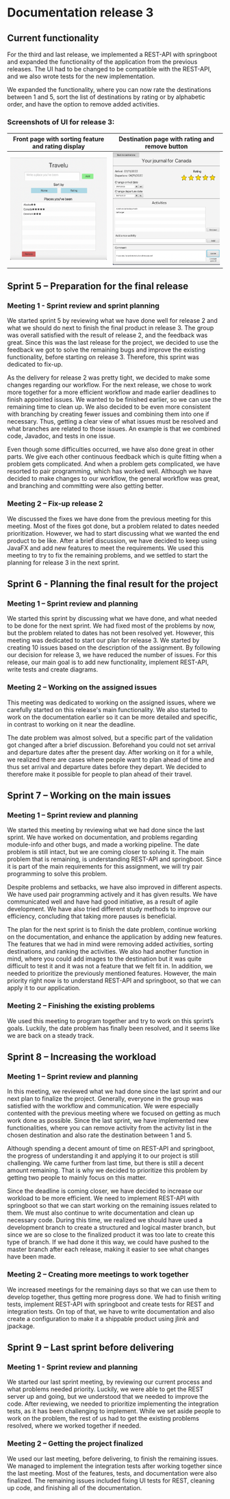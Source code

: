 # Documentation release 3

## Current functionality

For the third and last release, we implemented a REST-API with springboot and expanded the functionality of the application from the previous releases. The UI had to be changed to be compatible with the REST-API, and we also wrote tests for the new implementation.

We expanded the functionality, where you can now rate the destinations between 1 and 5, sort the list of destinations by rating or by alphabetic order, and have the option to remove added activities.

### Screenshots of UI for release 3:

|        Front page with sorting feature and rating display         |      Destination page with rating and remove button      |
| :---------------------------------------------------------------: | :------------------------------------------------------: |
| ![Destination-List View](../pictures/destinationListRelease3.png) | ![Destination View](../pictures/destinationRelease3.png) |

## Sprint 5 – Preparation for the final release

### Meeting 1 - Sprint review and sprint planning

We started sprint 5 by reviewing what we have done well for release 2 and what we should do next to finish the final product in release 3. The group was overall satisfied with the result of release 2, and the feedback was great. Since this was the last release for the project, we decided to use the feedback we got to solve the remaining bugs and improve the existing functionality, before starting on release 3. Therefore, this sprint was dedicated to fix-up.

As the delivery for release 2 was pretty tight, we decided to make some changes regarding our workflow. For the next release, we chose to work more together for a more efficient workflow and made earlier deadlines to finish appointed issues. We wanted to be finished earlier, so we can use the remaining time to clean up. We also decided to be even more consistent with branching by creating fewer issues and combining them into one if necessary. Thus, getting a clear view of what issues must be resolved and what branches are related to those issues. An example is that we combined code, Javadoc, and tests in one issue.

Even though some difficulties occurred, we have also done great in other parts. We give each other continuous feedback which is quite fitting when a problem gets complicated. And when a problem gets complicated, we have resorted to pair programming, which has worked well. Although we have decided to make changes to our workflow, the general workflow was great, and branching and committing were also getting better.

### Meeting 2 – Fix-up release 2

We discussed the fixes we have done from the previous meeting for this meeting. Most of the fixes got done, but a problem related to dates needed prioritization. However, we had to start discussing what we wanted the end product to be like. After a brief discussion, we have decided to keep using JavaFX and add new features to meet the requirements. We used this meeting to try to fix the remaining problems, and we settled to start the planning for release 3 in the next sprint.

## Sprint 6 - Planning the final result for the project

### Meeting 1 – Sprint review and planning

We started this sprint by discussing what we have done, and what needed to be done for the next sprint. We had fixed most of the problems by now, but the problem related to dates has not been resolved yet. However, this meeting was dedicated to start our plan for release 3. We started by creating 10 issues based on the description of the assignment. By following our decision for release 3, we have reduced the number of issues. For this release, our main goal is to add new functionality, implement REST-API, write tests and create diagrams.

### Meeting 2 – Working on the assigned issues

This meeting was dedicated to working on the assigned issues, where we carefully started on this release's main functionality. We also started to work on the documentation earlier so it can be more detailed and specific, in contrast to working on it near the deadline.

The date problem was almost solved, but a specific part of the validation got changed after a brief discussion. Beforehand you could not set arrival and departure dates after the present day. After working on it for a while, we realized there are cases where people want to plan ahead of time and thus set arrival and departure dates before they depart. We decided to therefore make it possible for people to plan ahead of their travel.

## Sprint 7 – Working on the main issues

### Meeting 1 – Sprint review and planning

We started this meeting by reviewing what we had done since the last sprint. We have worked on documentation, and problems regarding module-info and other bugs, and made a working pipeline. The date problem is still intact, but we are coming closer to solving it. The main problem that is remaining, is understanding REST-API and springboot. Since it is part of the main requirements for this assignment, we will try pair programming to solve this problem.

Despite problems and setbacks, we have also improved in different aspects. We have used pair programming actively and it has given results. We have communicated well and have had good initiative, as a result of agile development. We have also tried different study methods to improve our efficiency, concluding that taking more pauses is beneficial.

The plan for the next sprint is to finish the date problem, continue working on the documentation, and enhance the application by adding new features. The features that we had in mind were removing added activities, sorting destinations, and ranking the activities. We also had another function in mind, where you could add images to the destination but it was quite difficult to test it and it was not a feature that we felt fit in. In addition, we needed to prioritize the previously mentioned features. However, the main priority right now is to understand REST-API and springboot, so that we can apply it to our application.

### Meeting 2 – Finishing the existing problems

We used this meeting to program together and try to work on this sprint’s goals. Luckily, the date problem has finally been resolved, and it seems like we are back on a steady track.

## Sprint 8 – Increasing the workload

### Meeting 1 – Sprint review and planning

In this meeting, we reviewed what we had done since the last sprint and our next plan to finalize the project. Generally, everyone in the group was satisfied with the workflow and communication. We were especially contented with the previous meeting where we focused on getting as much work done as possible. Since the last sprint, we have implemented new functionalities, where you can remove activity from the activity list in the chosen destination and also rate the destination between 1 and 5.

Although spending a decent amount of time on REST-API and springboot, the progress of understanding it and applying it to our project is still challenging. We came further from last time, but there is still a decent amount remaining. That is why we decided to prioritize this problem by getting two people to mainly focus on this matter.

Since the deadline is coming closer, we have decided to increase our workload to be more efficient. We need to implement REST-API with springboot so that we can start working on the remaining issues related to them. We must also continue to write documentation and clean up necessary code. During this time, we realized we should have used a development branch to create a structured and logical master branch, but since we are so close to the finalized product it was too late to create this type of branch. If we had done it this way, we could have pushed to the master branch after each release, making it easier to see what changes have been made.

### Meeting 2 – Creating more meetings to work together

We increased meetings for the remaining days so that we can use them to develop together, thus getting more progress done. We had to finish writing tests, implement REST-API with springboot and create tests for REST and integration tests. On top of that, we have to write documentation and also create a configuration to make it a shippable product using jlink and jpackage.

## Sprint 9 – Last sprint before delivering

### Meeting 1 - Sprint review and planning

We started our last sprint meeting, by reviewing our current process and what problems needed priority. Luckily, we were able to get the REST server up and going, but we understood that we needed to improve the code. After reviewing, we needed to prioritize implementing the integration tests, as it has been challenging to implement. While we set aside people to work on the problem, the rest of us had to get the existing problems resolved, where we worked together if needed.

### Meeting 2 – Getting the project finalized

We used our last meeting, before delivering, to finish the remaining issues. We managed to implement the integration tests after working together since the last meeting. Most of the features, tests, and documentation were also finalized. The remaining issues included fixing UI tests for REST, cleaning up code, and finishing all of the documentation.
